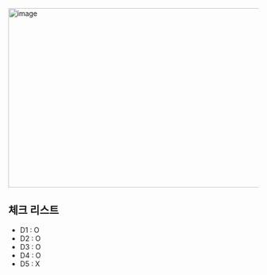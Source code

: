 <img width="785" height="361" alt="image" src="https://github.com/user-attachments/assets/1d6f6310-f616-4d9d-9d2d-b36266884189" />


## 체크 리스트
- D1 : O
- D2 : O
- D3 : O
- D4 : O
- D5 : X
